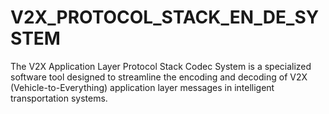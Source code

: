 # V2X_PROTOCOL_STACK_EN_DE_SYSTEM
The V2X Application Layer Protocol Stack Codec System is a specialized software tool designed to streamline the encoding and decoding of V2X (Vehicle-to-Everything) application layer messages in intelligent transportation systems. 
